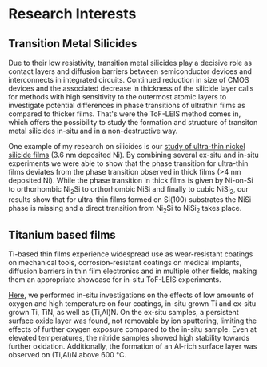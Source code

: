 # Research Interests
## Transition Metal Silicides
Due to their low resistivity, transition metal silicides play a decisive role as contact layers and diffusion barriers between semiconductor devices and interconnects in integrated circuits. Continued reduction in size of CMOS devices and the associated decrease in thickness of the silicide layer calls for methods with high sensitivity to the outermost atomic layers to investigate potential differences in phase transitions of ultrathin films as compared to thicker films. That's were the ToF-LEIS method comes in, which offers the possibility to study the formation and structure of transiton metal silicides in-situ and in a non-destructive way.

One example of my research on silicides is our [study of ultra-thin nickel silicide films](https://doi.org/10.1002/smll.202106093) (3.6 nm deposited Ni). By combining several ex-situ and in-situ experiments we were able to show that the phase transition for ultra-thin films deviates from the phase transition observed in thick films (>4 nm deposited Ni). While the phase transition in thick films is given by Ni-on-Si to orthorhombic Ni<sub>2</sub>Si to orthorhombic NiSi and finally to cubic NiSi<sub>2</sub>, our results show that for ultra-thin films formed on Si(100) substrates the NiSi phase is missing and a direct transition from Ni<sub>2</sub>Si to NiSi<sub>2</sub> takes place.

## Titanium based films
Ti-based thin films experience widespread use as wear-resistant coatings on mechanical tools, corrosion-resistant coatings on medical implants, diffusion barriers in thin film electronics and in multiple other fields, making them an appropriate showcase for in-situ ToF-LEIS experiments.

[Here](https://doi.org/10.1016/j.apsusc.2023.158076), we performed in-situ investigations on the effects of low amounts of oxygen and high temperature on four coatings, in-situ grown Ti and ex-situ grown Ti, TiN, as well as (Ti,Al)N. On the ex-situ samples, a persistent surface oxide layer was found, not removable by ion sputtering, limiting the effects of further oxygen exposure compared to the in-situ sample. Even at elevated temperatures, the nitride samples showed high stability towards further oxidation. Additionally, the formation of an Al-rich surface layer was observed on (Ti,Al)N above 600 °C.
